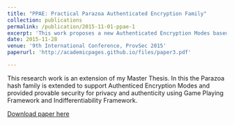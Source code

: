 ```yaml
---
title: "PPAE: Practical Parazoa Authenticated Encryption Family"
collection: publications
permalink: /publication/2015-11-01-ppae-1
excerpt: 'This work proposes a new Authenticated Encryption Modes based on Parazoa hash Family.'
date: 2015-11-28
venue: '9th International Conference, ProvSec 2015'
paperurl: 'http://academicpages.github.io/files/paper3.pdf'

---
```

This research work is an extension of my Master Thesis. In this the Parazoa hash family is extended to support Authenticed Encryption Modes and provided provable security for privacy and authenticity using Game Playing Framework and Indifferentiability Framework. 

[Download paper here](http://academicpages.github.io/files/2015_ppae.pdf)

